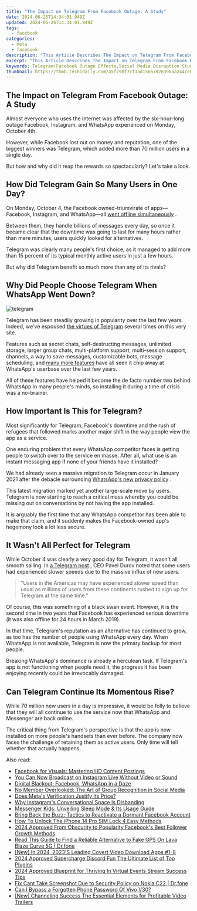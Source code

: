 ```yaml
---
title: "The Impact on Telegram From Facebook Outage: A Study"
date: 2024-06-25T14:34:01.949Z
updated: 2024-06-26T14:34:01.949Z
tags:
  - facebook
categories:
  - meta
  - facebook
description: "This Article Describes The Impact on Telegram From Facebook Outage: A Study"
excerpt: "This Article Describes The Impact on Telegram From Facebook Outage: A Study"
keywords: Telegram+Facebook Outage Effects,Social Media Disruption Study,Tech Platform Downtime Analysis,Outage Impact on Communication Tools,Facebook Crash Influence,Messaging App Performance Test,Social Network Failure Consequences
thumbnail: https://thmb.techidaily.com/a5f798f7cf1ad15667826396aa244ceb4353a103f9fb628a857687ce3978b94e.png
---
```


## The Impact on Telegram From Facebook Outage: A Study

 Almost everyone who uses the internet was affected by the six-hour-long outage Facebook, Instagram, and WhatsApp experienced on Monday, October 4th.

 However, while Facebook lost out on money and reputation, one of the biggest winners was Telegram, which added more than 70 million users in a single day.

 But how and why did it reap the rewards so spectacularly? Let's take a look.

## How Did Telegram Gain So Many Users in One Day?

 On Monday, October 4, the Facebook owned-triumvirate of apps—Facebook, Instagram, and WhatsApp—all [went offline simultaneously](https://www.makeuseof.com/why-facebook-whatsapp-instagram-offline-six-hours/) .

 Between them, they handle billions of messages every day, so once it became clear that the downtime was going to last for many hours rather than mere minutes, users quickly looked for alternatives.

 Telegram was clearly many people's first choice, as it managed to add more than 15 percent of its typical monthly active users in just a few hours.

But why did Telegram benefit so much more than any of its rivals?

## Why Did People Choose Telegram When WhatsApp Went Down?

![telegram](https://static1.makeuseofimages.com/wordpress/wp-content/uploads/2021/10/telegram.png)

 Telegram has been steadily growing in popularity over the last few years. Indeed, we've espoused [the virtues of Telegram](https://www.makeuseof.com/reasons-why-people-leaving-whatsapp-for-telegram/) several times on this very site.

 Features such as secret chats, self-destructing messages, unlimited storage, larger group chats, multi-platform support, multi-session support, channels, a way to save messages, customizable bots, message scheduling, and [many more features](https://www.makeuseof.com/tag/useful-telegram-features/) have all seen it chip away at WhatsApp's userbase over the last few years.

 All of these features have helped it become the de facto number two behind WhatsApp in many people's minds, so installing it during a time of crisis was a no-brainer.

## How Important Is This for Telegram?

 Most significantly for Telegram, Facebook's downtime and the rush of refugees that followed marks another major shift in the way people view the app as a service.

 One enduring problem that every WhatsApp competitor faces is getting people to switch over to the service en masse. After all, what use is an instant messaging app if none of your friends have it installed?

 We had already seen a massive migration to Telegram occur in January 2021 after the debacle surrounding [WhatsApp's new privacy policy](https://www.makeuseof.com/whatsapp-forces-share-data-with-facebook/) .

 This latest migration marked yet another large-scale move by users. Telegram is now starting to reach a critical mass whereby you could be missing out on conversations by not having the app installed.

 It is arguably the first time that any WhatsApp competitor has been able to make that claim, and it suddenly makes the Facebook-owned app's hegemony look a lot less secure.

## It Wasn't All Perfect for Telegram

 While October 4 was clearly a very good day for Telegram, it wasn't all smooth sailing. In [a Telegram post](https://t.me/durov/170) , CEO Pavel Durov noted that some users had experienced slower speeds due to the massive influx of new users.

> "Users in the Americas may have experienced slower speed than usual as millions of users from these continents rushed to sign up for Telegram at the same time."

 Of course, this was something of a black swan event. However, it is the second time in two years that Facebook has experienced serious downtime (it was also offline for 24 hours in March 2019).

 In that time, Telegram's reputation as an alternative has continued to grow, as too has the number of people using WhatsApp every day. When WhatsApp is not available, Telegram is now the primary backup for most people.

 Breaking WhatsApp's dominance is already a herculean task. If Telegram's app is not functioning when people need it, the progress it has been enjoying recently could be irrevocably damaged.

## Can Telegram Continue Its Momentous Rise?

 While 70 million new users in a day is impressive, it would be folly to believe that they will all continue to use the service now that WhatsApp and Messenger are back online.

 The critical thing from Telegram's perspective is that the app is now installed on more people's handsets than ever before. The company now faces the challenge of retaining them as active users. Only time will tell whether that actually happens.


<ins class="adsbygoogle"
     style="display:block"
     data-ad-format="autorelaxed"
     data-ad-client="ca-pub-7571918770474297"
     data-ad-slot="1223367746"></ins>



<ins class="adsbygoogle"
     style="display:block"
     data-ad-client="ca-pub-7571918770474297"
     data-ad-slot="8358498916"
     data-ad-format="auto"
     data-full-width-responsive="true"></ins>

<span class="atpl-alsoreadstyle">Also read:</span>
<div><ul>
<li><a href="https://facebook.techidaily.com/facebook-for-visuals-mastering-hd-content-postings/"><u>Facebook for Visuals: Mastering HD Content Postings</u></a></li>
<li><a href="https://facebook.techidaily.com/you-can-now-broadcast-on-instagram-live-without-video-or-sound/"><u>You Can Now Broadcast on Instagram Live Without Video or Sound</u></a></li>
<li><a href="https://facebook.techidaily.com/digital-blackout-facebook-whatsapp-in-a-daze/"><u>Digital Blackout: Facebook, WhatsApp in a Daze</u></a></li>
<li><a href="https://facebook.techidaily.com/no-member-overlooked-the-art-of-group-recognition-in-social-media/"><u>No Member Overlooked: The Art of Group Recognition in Social Media</u></a></li>
<li><a href="https://facebook.techidaily.com/does-metas-verification-justify-its-price/"><u>Does Meta's Verification Justify Its Price?</u></a></li>
<li><a href="https://facebook.techidaily.com/why-instagrams-conversational-space-is-disbanding/"><u>Why Instagram's Conversational Space Is Disbanding</u></a></li>
<li><a href="https://facebook.techidaily.com/messenger-kids-unveiling-sleep-mode-and-its-usage-guide/"><u>Messenger Kids: Unveiling Sleep Mode & Its Usage Guide</u></a></li>
<li><a href="https://facebook.techidaily.com/bring-back-the-buzz-tactics-to-reactivate-a-dormant-facebook-account/"><u>Bring Back the Buzz: Tactics to Reactivate a Dormant Facebook Account</u></a></li>
<li><a href="https://sim-unlock.techidaily.com/how-to-unlock-the-iphone-14-pro-sim-lock-4-easy-methods-by-drfone-ios/"><u>How To Unlock The iPhone 14 Pro SIM Lock 4 Easy Methods</u></a></li>
<li><a href="https://facebook-clips.techidaily.com/2024-approved-from-obscurity-to-popularity-facebooks-best-follower-growth-methods/"><u>2024 Approved  From Obscurity to Popularity  Facebook's Best Follower Growth Methods</u></a></li>
<li><a href="https://fake-location.techidaily.com/read-this-guide-to-find-a-reliable-alternative-to-fake-gps-on-lava-blaze-curve-5g-drfone-by-drfone-virtual-android/"><u>Read This Guide to Find a Reliable Alternative to Fake GPS On Lava Blaze Curve 5G | Dr.fone</u></a></li>
<li><a href="https://facebook-videos.techidaily.com/new-in-2024-2023s-leading-covert-video-download-apps-1-8/"><u>[New] In 2024, 2023'S Leading Covert Video Download Apps #1-8</u></a></li>
<li><a href="https://discord-videos.techidaily.com/2024-approved-supercharge-discord-fun-the-ultimate-list-of-top-plugins/"><u>2024 Approved  Supercharge Discord Fun  The Ultimate List of Top Plugins</u></a></li>
<li><a href="https://extra-hints.techidaily.com/2024-approved-blueprint-for-thriving-in-virtual-events-stream-success-tips/"><u>2024 Approved  Blueprint for Thriving In Virtual Events  Stream Success Tips</u></a></li>
<li><a href="https://howto.techidaily.com/fix-cant-take-screenshot-due-to-security-policy-on-nokia-c22-drfone-by-drfone-fix-android-problems-fix-android-problems/"><u>Fix Cant Take Screenshot Due to Security Policy on Nokia C22 | Dr.fone</u></a></li>
<li><a href="https://unlock-android.techidaily.com/can-i-bypass-a-forgotten-phone-password-of-vivo-v30-by-drfone-android/"><u>Can I Bypass a Forgotten Phone Password Of Vivo V30?</u></a></li>
<li><a href="https://youtube-clips.techidaily.com/new-channeling-success-the-essential-elements-for-profitable-video-trailers/"><u>[New] Channeling Success  The Essential Elements for Profitable Video Trailers</u></a></li>
</ul></div>
